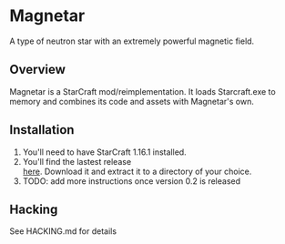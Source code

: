 # Magnetar

A type of neutron star with an extremely powerful magnetic field.

## Overview

Magnetar is a StarCraft mod/reimplementation. It loads Starcraft.exe to memory and
combines its code and assets with Magnetar's own.

## Installation

1. You'll need to have StarCraft 1.16.1 installed.
1. You'll find the lastest release\
   [here](https://github.com/joankaradimov/Magnetar/releases).
   Download it and extract it to a directory of your choice.
1. TODO: add more instructions once version 0.2 is released

## Hacking

See HACKING.md for details
